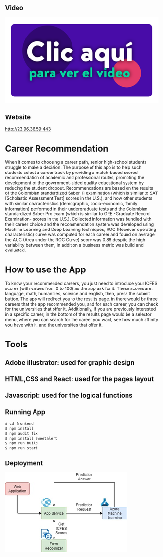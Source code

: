 ## Video
[![Foo](./images/click_to_video.png)](https://1drv.ms/v/s!Aji73RMdY35c0BvkfetJivsXnxhh)


## Website
http://23.96.36.59:443

# Career Recommendation

When it comes to choosing a career path, senior high-school students struggle to make a decision. The purpose of this app is to help such students select a career track by providing a match-based scored recommendation of academic and professional routes, promoting the development of the government-aided quality educational system by reducing the student dropout. Recommendations are based on the results of the Colombian standardized Saber 11 examination (which is similar to SAT [Scholastic Assessment Test] scores in the U.S.), and how other students with similar characteristics (demographic, socio-economic, family information) performed in their undergraduate tests and the Colombian standardized Saber Pro exam (which is similar to GRE -Graduate Record Examination- scores in the U.S.). Collected information was bundled with their career choice and the recommendation system was developed using Machine Learning and Deep Learning techniques, ROC (Receiver operating characteristic) curve was computed for each career and found on average the AUC (Area under the ROC Curve) score was 0.86 despite the high variability between them, in addition a business metric was build and evaluated.

# How to use the App

To know your recommended careers, you just need to introduce your ICFES scores (with values from 0 to 100) as the app ask for it. These scores are: language, math, humanities, science and english, then, press the submit button. The app will redirect you to the results page, in there would be three careers that the app recommended you, and for each career, you can check for the universities that offer it. Additionally, if you are previously interested in a specific career, in the bottom of the results page would be a selector menu, where you can search for the career you want, see how much affinity you have with it, and the universities that offer it.

# Tools
## Adobe illustrator: used for graphic design
## HTML,CSS and React: used for the pages layout
## Javascript: used for the logical functions

## Running App
```
$ cd frontend
$ npm install
$ npm audit fix
$ npm install sweetalert
$ npm run build
$ npm run start
```
## Deployment
![Azure Architecture](./images/azure.jpeg)
